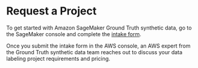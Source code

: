 # Request a Project<a name="gts-request-project"></a>

To get started with Amazon SageMaker Ground Truth synthetic data, go to the SageMaker console and complete the [intake form](https://console.aws.amazon.com/sagemaker-groundtruth-synthetic/home?region=us-east-1#project-portal/request)\.

Once you submit the intake form in the AWS console, an AWS expert from the Ground Truth synthetic data team reaches out to discuss your data labeling project requirements and pricing\.